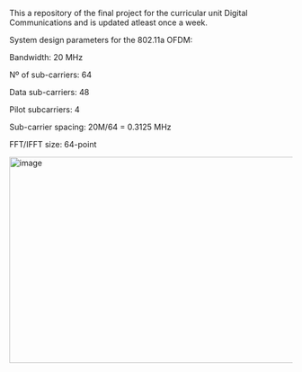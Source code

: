 This a repository of the final project for the curricular unit Digital Communications and is updated atleast once a week.

System design parameters for the 802.11a OFDM:

Bandwidth: 20 MHz

Nº of sub-carriers: 64

Data sub-carriers: 48

Pilot subcarriers: 4

Sub-carrier spacing: 20M/64 = 0.3125 MHz

FFT/IFFT size: 64-point

<img width="1502" height="367" alt="image" src="https://github.com/user-attachments/assets/04eb7b4a-30ce-4df0-84a6-ef8b43ba9182" />
